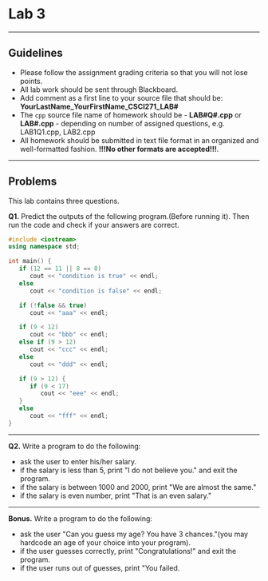 # Lab 3

---

## Guidelines

- Please follow the assignment grading criteria so that you will not lose points.
- All lab work should be sent through Blackboard.
- Add comment as a first line to your source file that should be: **YourLastName_YourFirstName_CSCI271_LAB#**
- The `cpp` source file name of homework should be - **LAB#Q#.cpp** or **LAB#.cpp** - depending on number of assigned questions, e.g. LAB1Q1.cpp, LAB2.cpp
- All homework should be submitted in text file format in an organized and well-formatted fashion. **!!!No other formats are accepted!!!**.

---

## Problems

This lab contains three questions.

**Q1.** Predict the outputs of the following program.(Before running it). Then run the code and check if your answers are correct.

```c++
#include <iostream>
using namespace std;

int main() {
   if (12 == 11 || 8 == 8)
      cout << "condition is true" << endl;
   else
      cout << "condition is false" << endl;

   if (!false && true)
      cout << "aaa" << endl;

   if (9 < 12)
      cout << "bbb" << endl;
   else if (9 > 12)
      cout << "ccc" << endl;
   else
      cout << "ddd" << endl;

   if (9 > 12) {
      if (9 < 17)
         cout << "eee" << endl;
   }
   else
      cout << "fff" << endl;
}
```

---

**Q2.** Write a program to do the following:

- ask the user to enter his/her salary.
- if the salary is less than 5, print "I do not believe you." and exit the program.
- if the salary is between 1000 and 2000, print "We are almost the same."
- if the salary is even number, print "That is an even salary."

---

**Bonus.** Write a program to do the following:

- ask the user "Can you guess my age? You have 3 chances."(you may hardcode an age of your choice into your program).
- if the user guesses correctly, print "Congratulations!" and exit the program.
- if the user runs out of guesses, print "You failed.